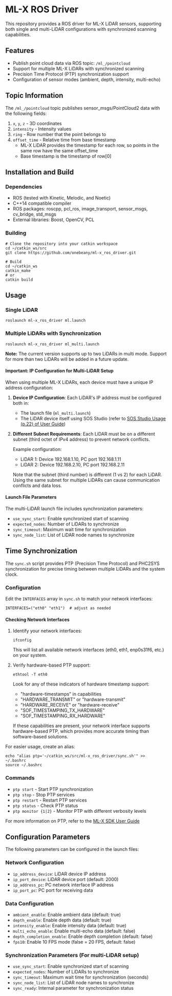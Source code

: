 # ML-X ROS Driver

This repository provides a ROS driver for ML-X LiDAR sensors, supporting both single and multi-LiDAR configurations with synchronized scanning capabilities.

## Features

- Publish point cloud data via ROS topic: `/ml_/pointcloud`
- Support for multiple ML-X LiDARs with synchronized scanning
- Precision Time Protocol (PTP) synchronization support
- Configuration of sensor modes (ambient, depth, intensity, multi-echo)

## Topic Information

The `/ml_/pointcloud` topic publishes sensor_msgs/PointCloud2 data with the following fields:

1. `x`, `y`, `z` - 3D coordinates
2. `intensity` - Intensity values 
3. `ring` - Row number that the point belongs to
4. `offset_time` - Relative time from base timestamp
   - ML-X LiDAR provides the timestamp for each row, so points in the same row have the same offset_time
   - Base timestamp is the timestamp of row[0]

## Installation and Build

### Dependencies
- ROS (tested with Kinetic, Melodic, and Noetic)
- C++14 compatible compiler
- ROS packages: roscpp, pcl_ros, image_transport, sensor_msgs, cv_bridge, std_msgs
- External libraries: Boost, OpenCV, PCL

### Building
```
# Clone the repository into your catkin workspace
cd ~/catkin_ws/src
git clone https://github.com/onebeany/ml-x_ros_driver.git

# Build
cd ~/catkin_ws
catkin_make
# or
catkin build
```

## Usage

### Single LiDAR

```
roslaunch ml-x_ros_driver ml.launch
```

### Multiple LiDARs with Synchronization

```
roslaunch ml-x_ros_driver ml_multi.launch
```

**Note:** The current version supports up to two LiDARs in multi mode. Support for more than two LiDARs will be added in a future update.

#### Important: IP Configuration for Multi-LiDAR Setup

When using multiple ML-X LiDARs, each device must have a unique IP address configuration:

1. **Device IP Configuration**: Each LiDAR's IP address must be configured both in:
   - The launch file (`ml_multi.launch`)
   - The LiDAR device itself using SOS Studio (refer to [SOS Studio Usage (p.22) of User Guide](https://github.com/SOSLAB-github/ML-X_SDK/blob/main/User_Guide/ML-X_User_Guide_v2.3.2(EN).pdf))

2. **Different Subnet Requirements**: Each LiDAR must be on a different subnet (third octet of IPv4 address) to prevent network conflicts.

   Example configuration:
   - LiDAR 1: Device 192.168.1.10, PC port 192.168.1.11
   - LiDAR 2: Device 192.168.2.10, PC port 192.168.2.11

   Note that the subnet (third number) is different (1 vs 2) for each LiDAR. Using the same subnet for multiple LiDARs can cause communication conflicts and data loss.

#### Launch File Parameters

The multi-LiDAR launch file includes synchronization parameters:
- `use_sync_start`: Enable synchronized start of scanning
- `expected_nodes`: Number of LiDARs to synchronize
- `sync_timeout`: Maximum wait time for synchronization
- `sync_node_list`: List of LiDAR node names to synchronize

## Time Synchronization

The `sync.sh` script provides PTP (Precision Time Protocol) and PHC2SYS synchronization for precise timing between multiple LiDARs and the system clock.

### Configuration

Edit the `INTERFACES` array in `sync.sh` to match your network interfaces:
```
INTERFACES=("eth0" "eth1")  # adjust as needed
```

#### Checking Network Interfaces

1. Identify your network interfaces:
   ```
   ifconfig
   ```
   This will list all available network interfaces (eth0, eth1, enp0s31f6, etc.) on your system.

2. Verify hardware-based PTP support:
   ```
   ethtool -T eth0
   ```
   Look for any of these indicators of hardware timestamp support:
   - "hardware-timestamps" in capabilities
   - "HARDWARE_TRANSMIT" or "hardware-transmit" 
   - "HARDWARE_RECEIVE" or "hardware-receive"
   - "SOF_TIMESTAMPING_TX_HARDWARE"
   - "SOF_TIMESTAMPING_RX_HARDWARE"
   
   If these capabilities are present, your network interface supports hardware-based PTP, which provides more accurate timing than software-based solutions.

For easier usage, create an alias:
```
echo "alias ptp='~/catkin_ws/src/ml-x_ros_driver/sync.sh'" >> ~/.bashrc
source ~/.bashrc
```

### Commands

- `ptp start` - Start PTP synchronization
- `ptp stop` - Stop PTP services
- `ptp restart` - Restart PTP services
- `ptp status` - Check PTP status
- `ptp monitor {1|2}` - Monitor PTP with different verbosity levels

For more information on PTP, refer to the [ML-X SDK User Guide](https://github.com/SOSLAB-github/ML-X_SDK/blob/main/User_Guide/ML-X_User_Guide_v2.3.2(EN).pdf)

## Configuration Parameters

The following parameters can be configured in the launch files:

### Network Configuration
- `ip_address_device`: LiDAR device IP address
- `ip_port_device`: LiDAR device port (default: 2000)
- `ip_address_pc`: PC network interface IP address
- `ip_port_pc`: PC port for receiving data

### Data Configuration
- `ambient_enable`: Enable ambient data (default: true)
- `depth_enable`: Enable depth data (default: true)
- `intensity_enable`: Enable intensity data (default: true)
- `multi_echo_enable`: Enable multi-echo data (default: false)
- `depth_completion_enable`: Enable depth completion (default: false)
- `fps10`: Enable 10 FPS mode (false = 20 FPS, default: false)

### Synchronization Parameters (For multi-LiDAR setup)
- `use_sync_start`: Enable synchronized start of scanning
- `expected_nodes`: Number of LiDARs to synchronize
- `sync_timeout`: Maximum wait time for synchronization (seconds)
- `sync_node_list`: List of LiDAR node names to synchronize
- `sync_ready`: Internal parameter for synchronization status
